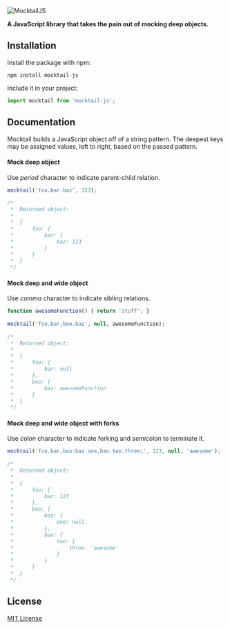 ![MocktailJS](https://s32.postimg.org/zc6r0ypkl/mocktail_js.png)

**A JavaScript library that takes the pain out of mocking deep objects.**

## Installation

Install the package with npm:

```shell
npm install mocktail-js
```

Include it in your project:

```javascript
import mocktail from 'mocktail-js';
```

## Documentation

Mocktail builds a JavaScript object off of a string pattern. The deepest keys may be assigned values, left to right, based on the passed pattern.


#### Mock deep object
Use _period_ character to indicate parent-child relation.

```javascript
mocktail('foo.bar.baz', 123);
 
/*
 *  Returned object:
 *  
 *  {
 *      foo: {
 *          bar: {
 *              baz: 123
 *          }
 *      }
 *  }
 */
```

#### Mock deep and wide object
Use _comma_ character to indicate sibling relations.

```javascript
function awesomeFunction() { return 'stuff'; }
 
mocktail('foo.bar,boo.baz', null, awesomeFunction);
 
/*
 *  Returned object:
 *  
 *  {
 *      foo: {
 *          bar: null
 *      },
 *      boo: {
 *          baz: awesomeFunction
 *      }
 *  }
 */
```

#### Mock deep and wide object with forks
Use _colon_ character to indicate forking and _semicolon_ to terminate it.

```javascript
mocktail('foo.bar,boo:baz.one,ban.two.three;', 123, null, 'awesome');
 
/*
 *  Returned object:
 *  
 *  {
 *      foo: {
 *          bar: 123
 *      },
 *      boo: {
 *          baz: {
 *              one: null
 *          },
 *          ban: {
 *              two: {
 *                  three: 'awesome'
 *              }
 *          }
 *      }
 *  }
 */
```

## License

[MIT License](http://ilee.mit-license.org)
